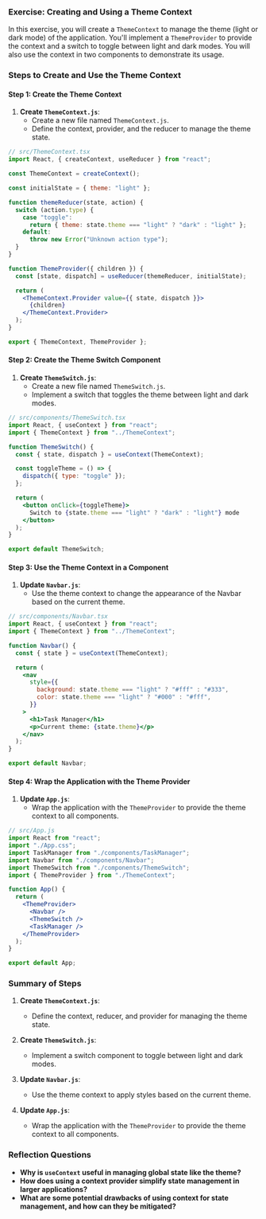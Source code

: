 ### Exercise: Creating and Using a Theme Context

In this exercise, you will create a `ThemeContext` to manage the theme (light or dark mode) of the application. You'll implement a `ThemeProvider` to provide the context and a switch to toggle between light and dark modes. You will also use the context in two components to demonstrate its usage.

### Steps to Create and Use the Theme Context

#### Step 1: Create the Theme Context

1. **Create `ThemeContext.js`**:
   - Create a new file named `ThemeContext.js`.
   - Define the context, provider, and the reducer to manage the theme state.

```jsx
// src/ThemeContext.tsx
import React, { createContext, useReducer } from "react";

const ThemeContext = createContext();

const initialState = { theme: "light" };

function themeReducer(state, action) {
  switch (action.type) {
    case "toggle":
      return { theme: state.theme === "light" ? "dark" : "light" };
    default:
      throw new Error("Unknown action type");
  }
}

function ThemeProvider({ children }) {
  const [state, dispatch] = useReducer(themeReducer, initialState);

  return (
    <ThemeContext.Provider value={{ state, dispatch }}>
      {children}
    </ThemeContext.Provider>
  );
}

export { ThemeContext, ThemeProvider };
```

#### Step 2: Create the Theme Switch Component

1. **Create `ThemeSwitch.js`**:
   - Create a new file named `ThemeSwitch.js`.
   - Implement a switch that toggles the theme between light and dark modes.

```jsx
// src/components/ThemeSwitch.tsx
import React, { useContext } from "react";
import { ThemeContext } from "../ThemeContext";

function ThemeSwitch() {
  const { state, dispatch } = useContext(ThemeContext);

  const toggleTheme = () => {
    dispatch({ type: "toggle" });
  };

  return (
    <button onClick={toggleTheme}>
      Switch to {state.theme === "light" ? "dark" : "light"} mode
    </button>
  );
}

export default ThemeSwitch;
```

#### Step 3: Use the Theme Context in a Component

1. **Update `Navbar.js`**:
   - Use the theme context to change the appearance of the Navbar based on the current theme.

```jsx
// src/components/Navbar.tsx
import React, { useContext } from "react";
import { ThemeContext } from "../ThemeContext";

function Navbar() {
  const { state } = useContext(ThemeContext);

  return (
    <nav
      style={{
        background: state.theme === "light" ? "#fff" : "#333",
        color: state.theme === "light" ? "#000" : "#fff",
      }}
    >
      <h1>Task Manager</h1>
      <p>Current theme: {state.theme}</p>
    </nav>
  );
}

export default Navbar;
```

#### Step 4: Wrap the Application with the Theme Provider

1. **Update `App.js`**:
   - Wrap the application with the `ThemeProvider` to provide the theme context to all components.

```jsx
// src/App.js
import React from "react";
import "./App.css";
import TaskManager from "./components/TaskManager";
import Navbar from "./components/Navbar";
import ThemeSwitch from "./components/ThemeSwitch";
import { ThemeProvider } from "./ThemeContext";

function App() {
  return (
    <ThemeProvider>
      <Navbar />
      <ThemeSwitch />
      <TaskManager />
    </ThemeProvider>
  );
}

export default App;
```

### Summary of Steps

1. **Create `ThemeContext.js`**:

   - Define the context, reducer, and provider for managing the theme state.

2. **Create `ThemeSwitch.js`**:

   - Implement a switch component to toggle between light and dark modes.

3. **Update `Navbar.js`**:

   - Use the theme context to apply styles based on the current theme.

4. **Update `App.js`**:
   - Wrap the application with the `ThemeProvider` to provide the theme context to all components.

### Reflection Questions

- **Why is `useContext` useful in managing global state like the theme?**
- **How does using a context provider simplify state management in larger applications?**
- **What are some potential drawbacks of using context for state management, and how can they be mitigated?**
